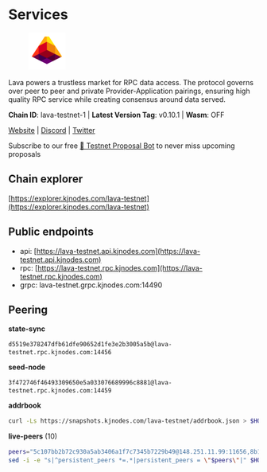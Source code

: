 # Services

<figure><img src="https://raw.githubusercontent.com/kj89/cosmos-images/main/logos/lava.png" alt=""><figcaption></figcaption></figure>

Lava powers a trustless market for RPC data access. The protocol  governs over peer to peer and private Provider-Application pairings,  ensuring high quality RPC service while creating consensus around data served.

**Chain ID**: lava-testnet-1 | **Latest Version Tag**: v0.10.1 | **Wasm**: OFF

[Website](https://lavanet.xyz) | [Discord](https://discord.com/invite/Tbk5NxTCdA) | [Twitter](https://twitter.com/lavanetxyz)



Subscribe to our free [🤖 Testnet Proposal Bot](https://t.me/kjnodes_testnet_proposal_bot) to never miss upcoming proposals


## Chain explorer
[https://explorer.kjnodes.com/lava-testnet](https://explorer.kjnodes.com/lava-testnet)

## Public endpoints

* api: [https://lava-testnet.api.kjnodes.com](https://lava-testnet.api.kjnodes.com)
* rpc: [https://lava-testnet.rpc.kjnodes.com](https://lava-testnet.rpc.kjnodes.com)
* grpc: lava-testnet.grpc.kjnodes.com:14490

## Peering

**state-sync**

```text
d5519e378247dfb61dfe90652d1fe3e2b3005a5b@lava-testnet.rpc.kjnodes.com:14456
```

**seed-node**

```text
3f472746f46493309650e5a033076689996c8881@lava-testnet.rpc.kjnodes.com:14459
```

**addrbook**
```bash
curl -Ls https://snapshots.kjnodes.com/lava-testnet/addrbook.json > $HOME/.lava/config/addrbook.json
```

**live-peers** (10)
```bash
peers="5c107bb2b72c930a5ab3406a1f7c7345b7229b49@148.251.11.99:11656,8b154033143fdedf4835dfc7b030c7d781bfd54e@195.201.219.227:26656,d5519e378247dfb61dfe90652d1fe3e2b3005a5b@65.109.68.190:14456,47385d0a7051109de5342e3b27890c4a4b9e0763@65.108.72.233:16656,13a9209a4d08803a3becac57de8eb02dd51f8f41@65.109.23.114:19956,2a588e5ddcfd8c9095cc6f34b5b6966e31020cfd@65.21.123.172:11656,2c419186cd96b59fe8b3307c54c27d6805414aba@65.108.8.28:60756,e1c09e10296de98d5637e0f948ada9d477ad4d75@31.42.191.74:36656,21eb46c44f46820e42cfe4afbe2f1104eef95cfc@135.181.221.186:30656,1ec38451f3e45535ceba905d1442310c69aaf93e@217.76.61.37:26656"
sed -i -e "s|^persistent_peers *=.*|persistent_peers = \"$peers\"|" $HOME/.lava/config/config.toml
```
